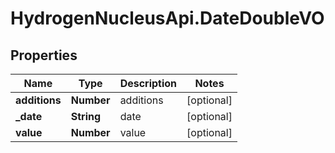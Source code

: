 # HydrogenNucleusApi.DateDoubleVO

## Properties
Name | Type | Description | Notes
------------ | ------------- | ------------- | -------------
**additions** | **Number** | additions | [optional] 
**_date** | **String** | date | [optional] 
**value** | **Number** | value | [optional] 


